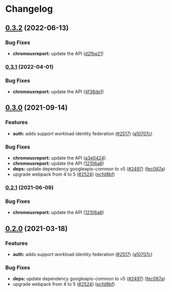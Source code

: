 # Changelog

## [0.3.2](https://github.com/googleapis/google-api-nodejs-client/compare/chromeuxreport-v0.3.1...chromeuxreport-v0.3.2) (2022-06-13)


### Bug Fixes

* **chromeuxreport:** update the API ([d2fbe21](https://github.com/googleapis/google-api-nodejs-client/commit/d2fbe2192c33dd8f640bc5b6c03dbd30f9f7be50))

### [0.3.1](https://github.com/googleapis/google-api-nodejs-client/compare/chromeuxreport-v0.3.0...chromeuxreport-v0.3.1) (2022-04-01)


### Bug Fixes

* **chromeuxreport:** update the API ([4f38de1](https://github.com/googleapis/google-api-nodejs-client/commit/4f38de1693b9c3421de889df4adb8a207a01b3cc))

## [0.3.0](https://www.github.com/googleapis/google-api-nodejs-client/compare/chromeuxreport-v0.2.1...chromeuxreport-v0.3.0) (2021-09-14)


### Features

* **auth:** adds support workload identity federation ([#2517](https://www.github.com/googleapis/google-api-nodejs-client/issues/2517)) ([a10707c](https://www.github.com/googleapis/google-api-nodejs-client/commit/a10707c477759e7c9ef6360a2fe800856fb600c1))


### Bug Fixes

* **chromeuxreport:** update the API ([a3e0424](https://www.github.com/googleapis/google-api-nodejs-client/commit/a3e042442d39fcf826b4e07fbe5a8452235e5a67))
* **chromeuxreport:** update the API ([12106a8](https://www.github.com/googleapis/google-api-nodejs-client/commit/12106a8cf0b62cdfa320727d54f9170624b48071))
* **deps:** update dependency googleapis-common to v5 ([#2497](https://www.github.com/googleapis/google-api-nodejs-client/issues/2497)) ([fec087a](https://www.github.com/googleapis/google-api-nodejs-client/commit/fec087abcf3d994dd41c3ffa0a0c12b1f9f09dae))
* upgrade webpack from 4 to 5  ([#2524](https://www.github.com/googleapis/google-api-nodejs-client/issues/2524)) ([ecfd8bf](https://www.github.com/googleapis/google-api-nodejs-client/commit/ecfd8bfcd06e1beabff7ec9a8c4000222379eb8d))

### [0.2.1](https://www.github.com/googleapis/google-api-nodejs-client/compare/chromeuxreport-v0.2.0...chromeuxreport-v0.2.1) (2021-06-09)


### Bug Fixes

* **chromeuxreport:** update the API ([12106a8](https://www.github.com/googleapis/google-api-nodejs-client/commit/12106a8cf0b62cdfa320727d54f9170624b48071))

## [0.2.0](https://www.github.com/googleapis/google-api-nodejs-client/compare/chromeuxreport-v0.1.0...chromeuxreport-v0.2.0) (2021-03-18)


### Features

* **auth:** adds support workload identity federation ([#2517](https://www.github.com/googleapis/google-api-nodejs-client/issues/2517)) ([a10707c](https://www.github.com/googleapis/google-api-nodejs-client/commit/a10707c477759e7c9ef6360a2fe800856fb600c1))


### Bug Fixes

* **deps:** update dependency googleapis-common to v5 ([#2497](https://www.github.com/googleapis/google-api-nodejs-client/issues/2497)) ([fec087a](https://www.github.com/googleapis/google-api-nodejs-client/commit/fec087abcf3d994dd41c3ffa0a0c12b1f9f09dae))
* upgrade webpack from 4 to 5  ([#2524](https://www.github.com/googleapis/google-api-nodejs-client/issues/2524)) ([ecfd8bf](https://www.github.com/googleapis/google-api-nodejs-client/commit/ecfd8bfcd06e1beabff7ec9a8c4000222379eb8d))
